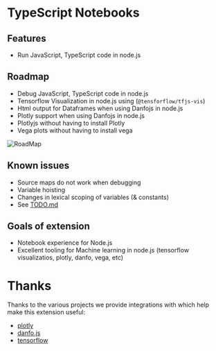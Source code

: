 # TypeScript Notebooks
## Features
* Run JavaScript, TypeScript code in node.js

## Roadmap
* Debug JavaScript, TypeScript code in node.js
* Tensorflow Visualization in node.js using (`@tensforflow/tfjs-vis`)
* Html output for Dataframes when using Danfojs in node.js
* Plotly support when using Danfojs in node.js
* Plotlyjs without having to install Plotly
* Vega plots without having to install vega

![RoadMap](https://raw.githubusercontent.com/DonJayamanne/typescript-notebook/main/images/main.png)

## Known issues
* Source maps do not work when debugging
* Variable hoisting
* Changes in lexical scoping of variables (& constants)
* See [TODO.md](https://github.com/DonJayamanne/typescript-notebook/blob/main/TODO.md)


## Goals of extension
* Notebook experience for Node.js
* Excellent tooling for Machine learning in node.js (tensorflow visualizatios, plotly, danfo, vega, etc)

# Thanks
Thanks to the various projects we provide integrations with which help make this extension useful:

-   [plotly](https://github.com/plotly/plotly.js)
-   [danfo.js](https://github.com/plotly/plotly.js)
-   [tensorflow](https://github.com/plotly/plotly.js)
